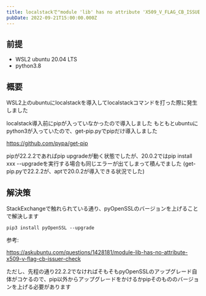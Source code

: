 ```yaml
---
title: localstackで"module 'lib' has no attribute 'X509_V_FLAG_CB_ISSUER_CHECK'"が出る
pubDate: 2022-09-21T15:00:00.000Z
---
```


## 前提

- WSL2 ubuntu 20.04 LTS
- python3.8

## 概要

WSL2上のubuntuにlocalstackを導入してlocalstackコマンドを打った際に発生しました

localstack導入前にpipが入っていなかったので導入しました
もともとubuntuにpython3が入っていたので、get-pip.pyでpipだけ導入しました

https://github.com/pypa/get-pip

pipが22.2.2であればpip upgradeが動く状態でしたが、20.0.2ではpip install xxx --upgradeを実行する場合も同じエラーが出てしまって積んでました
(get-pip.pyで22.2.2が、aptで20.0.2が導入できる状況でした)

## 解決策

StackExchangeで触れられている通り、pyOpenSSLのバージョンを上げることで解決します

```
pip3 install pyOpenSSL --upgrade
```

参考:

https://askubuntu.com/questions/1428181/module-lib-has-no-attribute-x509-v-flag-cb-issuer-check

ただし、先程の通り22.2.2でなければそもそもpyOpenSSLのアップグレード自体がコケるので、pip以外からアップグレードをかけるかpipそのもののバージョンを上げる必要があります
